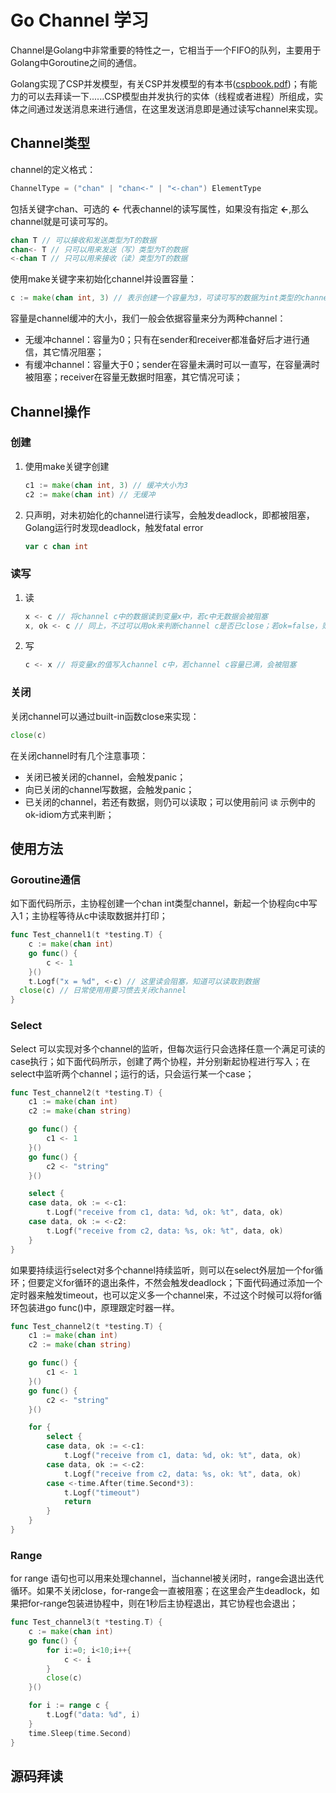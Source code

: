 # Go Channel 学习

Channel是Golang中非常重要的特性之一，它相当于一个FIFO的队列，主要用于Golang中Goroutine之间的通信。

Golang实现了CSP并发模型，有关CSP并发模型的有本书([cspbook.pdf](http://www.usingcsp.com/cspbook.pdf))；有能力的可以去拜读一下......CSP模型由并发执行的实体（线程或者进程）所组成，实体之间通过发送消息来进行通信，在这里发送消息即是通过读写channel来实现。

## Channel类型

channel的定义格式：

```go
ChannelType = ("chan" | "chan<-" | "<-chan") ElementType
```

包括关键字chan、可选的 **<-** 代表channel的读写属性，如果没有指定 **<-**,那么channel就是可读可写的。

```go
chan T // 可以接收和发送类型为T的数据
chan<- T // 只可以用来发送（写）类型为T的数据
<-chan T // 只可以用来接收（读）类型为T的数据
```

使用make关键字来初始化channel并设置容量：

```go
c := make(chan int, 3) // 表示创建一个容量为3，可读可写的数据为int类型的channel
```

容量是channel缓冲的大小，我们一般会依据容量来分为两种channel：

- 无缓冲channel：容量为0；只有在sender和receiver都准备好后才进行通信，其它情况阻塞；
- 有缓冲channel：容量大于0；sender在容量未满时可以一直写，在容量满时被阻塞；receiver在容量无数据时阻塞，其它情况可读；

## Channel操作

### 创建

1. 使用make关键字创建

   ```go
   c1 := make(chan int, 3) // 缓冲大小为3
   c2 := make(chan int) // 无缓冲
   ```

2. 只声明，对未初始化的channel进行读写，会触发deadlock，即都被阻塞，Golang运行时发现deadlock，触发fatal error

   ```go
   var c chan int
   ```

### 读写

1. 读

   ```go
   x <- c // 将channel c中的数据读到变量x中，若c中无数据会被阻塞
   x, ok <- c // 同上，不过可以用ok来判断channel c是否已close；若ok=false，则已被close且数据已被读完
   ```

2. 写

   ```go
   c <- x // 将变量x的值写入channel c中，若channel c容量已满，会被阻塞
   ```

### 关闭

关闭channel可以通过built-in函数close来实现：

```go
close(c)
```

在关闭channel时有几个注意事项：

- 关闭已被关闭的channel，会触发panic；
- 向已关闭的channel写数据，会触发panic；
- 已关闭的channel，若还有数据，则仍可以读取；可以使用前问 `读` 示例中的ok-idiom方式来判断；

## 使用方法

### Goroutine通信

如下面代码所示，主协程创建一个chan int类型channel，新起一个协程向c中写入1；主协程等待从c中读取数据并打印；

```go
func Test_channel1(t *testing.T) {
	c := make(chan int)
	go func() {
		c <- 1
	}()
	t.Logf("x = %d", <-c) // 这里读会阻塞，知道可以读取到数据
  close(c) // 日常使用用要习惯去关闭channel
}
```

### Select

Select 可以实现对多个channel的监听，但每次运行只会选择任意一个满足可读的case执行；如下面代码所示，创建了两个协程，并分别新起协程进行写入；在select中监听两个channel；运行的话，只会运行某一个case；

```go
func Test_channel2(t *testing.T) {
	c1 := make(chan int)
	c2 := make(chan string)

	go func() {
		c1 <- 1
	}()
	go func() {
		c2 <- "string"
	}()

	select {
	case data, ok := <-c1:
		t.Logf("receive from c1, data: %d, ok: %t", data, ok)
	case data, ok := <-c2:
		t.Logf("receive from c2, data: %s, ok: %t", data, ok)
	}
}
```

如果要持续运行select对多个channel持续监听，则可以在select外层加一个for循环；但要定义for循环的退出条件，不然会触发deadlock；下面代码通过添加一个定时器来触发timeout，也可以定义多一个channel来，不过这个时候可以将for循环包装进go func()中，原理跟定时器一样。

```go
func Test_channel2(t *testing.T) {
	c1 := make(chan int)
	c2 := make(chan string)

	go func() {
		c1 <- 1
	}()
	go func() {
		c2 <- "string"
	}()

	for {
		select {
		case data, ok := <-c1:
			t.Logf("receive from c1, data: %d, ok: %t", data, ok)
		case data, ok := <-c2:
			t.Logf("receive from c2, data: %s, ok: %t", data, ok)
		case <-time.After(time.Second*3):
			t.Logf("timeout")
			return
		}
	}
}
```

### Range 

for range 语句也可以用来处理channel，当channel被关闭时，range会退出迭代循环。如果不关闭close，for-range会一直被阻塞；在这里会产生deadlock，如果把for-range包装进协程中，则在1秒后主协程退出，其它协程也会退出；

```go
func Test_channel3(t *testing.T) {
	c := make(chan int)
	go func() {
		for i:=0; i<10;i++{
			c <- i
		}
		close(c)
	}()

	for i := range c {
		t.Logf("data: %d", i)
	}
	time.Sleep(time.Second)
}
```

## 源码拜读



